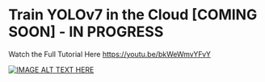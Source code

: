 # Train YOLOv7 in the Cloud [COMING SOON] - IN PROGRESS
Watch the Full Tutorial Here https://youtu.be/bkWeWmvYFvY

[![IMAGE ALT TEXT HERE](https://i.ytimg.com/vi/bkWeWmvYFvY/hqdefault.jpg?sqp=-oaymwEXCNACELwBSFryq4qpAwkIARUAAIhCGAE=&rs=AOn4CLBhbfkvWcn-Z98TG88OikfoYe2KNg)](https://youtu.be/bkWeWmvYFvY) 
